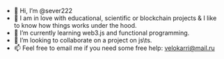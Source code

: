 - 👋 Hi, I’m @sever222
- 👀 I am in love with educational, scientific or blockchain projects & I like to know how things works under the hood.
- 🌱 I’m currently learning web3.js and functional programming.
- 💞️ I’m looking to collaborate on a project on js\ts.
- 📫 Feel free to email me if you need some free help: velokarri@mail.ru

<!---
sever222/sever222 is a ✨ special ✨ repository because its `README.md` (this file) appears on your GitHub profile.
You can click the Preview link to take a look at your changes.
--->
